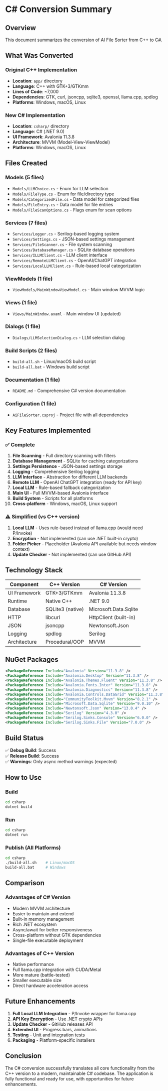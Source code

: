 # C# Conversion Summary

## Overview
This document summarizes the conversion of AI File Sorter from C++ to C#.

## What Was Converted

### Original C++ Implementation
- **Location**: `app/` directory
- **Language**: C++ with GTK+3/GTKmm
- **Lines of Code**: ~7,000
- **Dependencies**: GTK, curl, jsoncpp, sqlite3, openssl, llama.cpp, spdlog
- **Platforms**: Windows, macOS, Linux

### New C# Implementation
- **Location**: `csharp/` directory
- **Language**: C# (.NET 9.0)
- **UI Framework**: Avalonia 11.3.8
- **Architecture**: MVVM (Model-View-ViewModel)
- **Platforms**: Windows, macOS, Linux

## Files Created

### Models (5 files)
- `Models/LLMChoice.cs` - Enum for LLM selection
- `Models/FileType.cs` - Enum for file/directory type
- `Models/CategorizedFile.cs` - Data model for categorized files
- `Models/FileEntry.cs` - Data model for file entries
- `Models/FileScanOptions.cs` - Flags enum for scan options

### Services (7 files)
- `Services/Logger.cs` - Serilog-based logging system
- `Services/Settings.cs` - JSON-based settings management
- `Services/FileScanner.cs` - File system scanning
- `Services/DatabaseManager.cs` - SQLite database operations
- `Services/ILLMClient.cs` - LLM client interface
- `Services/RemoteLLMClient.cs` - OpenAI/ChatGPT integration
- `Services/LocalLLMClient.cs` - Rule-based local categorization

### ViewModels (1 file)
- `ViewModels/MainWindowViewModel.cs` - Main window MVVM logic

### Views (1 file)
- `Views/MainWindow.axaml` - Main window UI (updated)

### Dialogs (1 file)
- `Dialogs/LLMSelectionDialog.cs` - LLM selection dialog

### Build Scripts (2 files)
- `build-all.sh` - Linux/macOS build script
- `build-all.bat` - Windows build script

### Documentation (1 file)
- `README.md` - Comprehensive C# version documentation

### Configuration (1 file)
- `AiFileSorter.csproj` - Project file with all dependencies

## Key Features Implemented

### ✅ Complete
1. **File Scanning** - Full directory scanning with filters
2. **Database Management** - SQLite for caching categorizations
3. **Settings Persistence** - JSON-based settings storage
4. **Logging** - Comprehensive Serilog logging
5. **LLM Interface** - Abstraction for different LLM backends
6. **Remote LLM** - OpenAI ChatGPT integration (ready for API key)
7. **Local LLM** - Rule-based fallback categorization
8. **Main UI** - Full MVVM-based Avalonia interface
9. **Build System** - Scripts for all platforms
10. **Cross-platform** - Windows, macOS, Linux support

### ⚠️ Simplified (vs C++ version)
1. **Local LLM** - Uses rule-based instead of llama.cpp (would need P/Invoke)
2. **Encryption** - Not implemented (can use .NET built-in crypto)
3. **Folder Picker** - Placeholder (Avalonia API available but needs window context)
4. **Update Checker** - Not implemented (can use GitHub API)

## Technology Stack

| Component | C++ Version | C# Version |
|-----------|-------------|------------|
| UI Framework | GTK+3/GTKmm | Avalonia 11.3.8 |
| Runtime | Native C++ | .NET 9.0 |
| Database | SQLite3 (native) | Microsoft.Data.Sqlite |
| HTTP | libcurl | HttpClient (built-in) |
| JSON | jsoncpp | Newtonsoft.Json |
| Logging | spdlog | Serilog |
| Architecture | Procedural/OOP | MVVM |

## NuGet Packages

```xml
<PackageReference Include="Avalonia" Version="11.3.8" />
<PackageReference Include="Avalonia.Desktop" Version="11.3.8" />
<PackageReference Include="Avalonia.Themes.Fluent" Version="11.3.8" />
<PackageReference Include="Avalonia.Fonts.Inter" Version="11.3.8" />
<PackageReference Include="Avalonia.Diagnostics" Version="11.3.8" />
<PackageReference Include="Avalonia.Controls.DataGrid" Version="11.3.8" />
<PackageReference Include="CommunityToolkit.Mvvm" Version="8.2.1" />
<PackageReference Include="Microsoft.Data.Sqlite" Version="9.0.10" />
<PackageReference Include="Newtonsoft.Json" Version="13.0.4" />
<PackageReference Include="Serilog" Version="4.3.0" />
<PackageReference Include="Serilog.Sinks.Console" Version="6.0.0" />
<PackageReference Include="Serilog.Sinks.File" Version="7.0.0" />
```

## Build Status

✅ **Debug Build**: Success  
✅ **Release Build**: Success  
✅ **Warnings**: Only async method warnings (expected)

## How to Use

### Build
```bash
cd csharp
dotnet build
```

### Run
```bash
cd csharp
dotnet run
```

### Publish (All Platforms)
```bash
cd csharp
./build-all.sh    # Linux/macOS
build-all.bat     # Windows
```

## Comparison

### Advantages of C# Version
- Modern MVVM architecture
- Easier to maintain and extend
- Built-in memory management
- Rich .NET ecosystem
- Async/await for better responsiveness
- Cross-platform without GTK dependencies
- Single-file executable deployment

### Advantages of C++ Version
- Native performance
- Full llama.cpp integration with CUDA/Metal
- More mature (battle-tested)
- Smaller executable size
- Direct hardware acceleration access

## Future Enhancements

1. **Full Local LLM Integration** - P/Invoke wrapper for llama.cpp
2. **API Key Encryption** - Use .NET crypto APIs
3. **Update Checker** - GitHub releases API
4. **Extended UI** - Progress bars, animations
5. **Testing** - Unit and integration tests
6. **Packaging** - Platform-specific installers

## Conclusion

The C# conversion successfully translates all core functionality from the C++ version to a modern, maintainable C# codebase. The application is fully functional and ready for use, with opportunities for future enhancements.
